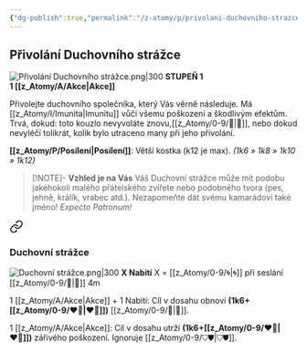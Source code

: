 ```yaml
---
{"dg-publish":true,"permalink":"/z-atomy/p/privolani-duchovniho-strazce/"}
---
```


## Přivolání Duchovního strážce
![Přivolání Duchovního strážce.png|300](/img/user/z_img/P%C5%99ivol%C3%A1n%C3%AD%20Duchovn%C3%ADho%20str%C3%A1%C5%BEce.png)
**STUPEŇ 1**  
**1 [[z_Atomy/A/Akce\|Akce]]**

Přivolejte duchovního společníka, který Vás věrně následuje. Má [[z_Atomy/I/Imunita\|Imunitu]] vůči všemu poškození a škodlivým efektům. 
Trvá, dokud: toto kouzlo nevyvoláte znovu,[[z_Atomy/0-9/🔋\|🔋]], nebo dokud nevyléčí tolikrát, kolik bylo utraceno many při jeho přivolání.

**[[z_Atomy/P/Posílení\|Posílení]]**: Větší kostka (k12 je max). *(1k6 » 1k8 » 1k10 » 1k12)*

>[!NOTE]- **Vzhled je na Vás**
>Váš Duchovní strážce může mít podobu jakéhokoli malého přátelského zvířete nebo podobného tvora (pes, jehně, králík, vrabec atd.). Nezapomeňte dát svému kamarádovi také jméno! *Expecto Patronum!*


<div class="transclusion internal-embed is-loaded"><a class="markdown-embed-link" href="/z-atomy/d/duchovni-strazce/" aria-label="Open link"><svg xmlns="http://www.w3.org/2000/svg" width="24" height="24" viewBox="0 0 24 24" fill="none" stroke="currentColor" stroke-width="2" stroke-linecap="round" stroke-linejoin="round" class="svg-icon lucide-link"><path d="M10 13a5 5 0 0 0 7.54.54l3-3a5 5 0 0 0-7.07-7.07l-1.72 1.71"></path><path d="M14 11a5 5 0 0 0-7.54-.54l-3 3a5 5 0 0 0 7.07 7.07l1.71-1.71"></path></svg></a><div class="markdown-embed">




### Duchovní strážce
![Duchovní strážce.png|300](/img/user/z_img/Duchovn%C3%AD%20str%C3%A1%C5%BEce.png)
**X Nabití** 
X = [[z_Atomy/0-9/🌀\|🌀]] při seslání
[[z_Atomy/0-9/🫱\|🫱]] 4m

1 [[z_Atomy/A/Akce\|Akce]] + 1 Nabití: Cíl v dosahu obnoví **(1k6+[[z_Atomy/0-9/❤️‍🔥\|❤️‍🔥]])** [[z_Atomy/0-9/💖\|💖]].

1 [[z_Atomy/A/Akce\|Akce]]: Cíl v dosahu utrží **(1k6+[[z_Atomy/0-9/❤️‍🔥\|❤️‍🔥]])** zářivého poškození. Ignoruje [[z_Atomy/0-9/⛉⛊\|⛉⛊]].

</div></div>
